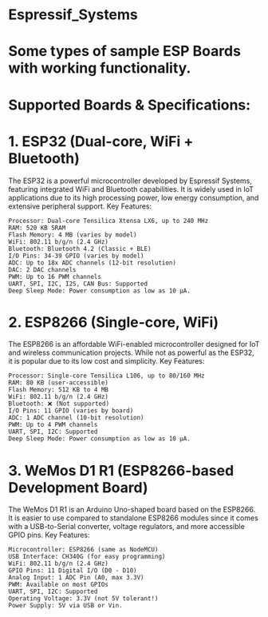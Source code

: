 # Espressif_Systems
# Some types of sample ESP Boards with working functionality.
# Supported Boards & Specifications:

# 1. ESP32 (Dual-core, WiFi + Bluetooth)

The ESP32 is a powerful microcontroller developed by Espressif Systems, featuring integrated WiFi and Bluetooth capabilities. 
It is widely used in IoT applications due to its high processing power, low energy consumption, and extensive peripheral support.
Key Features:

    Processor: Dual-core Tensilica Xtensa LX6, up to 240 MHz
    RAM: 520 KB SRAM
    Flash Memory: 4 MB (varies by model)
    WiFi: 802.11 b/g/n (2.4 GHz)
    Bluetooth: Bluetooth 4.2 (Classic + BLE)
    I/O Pins: 34-39 GPIO (varies by model)
    ADC: Up to 18x ADC channels (12-bit resolution)
    DAC: 2 DAC channels
    PWM: Up to 16 PWM channels
    UART, SPI, I2C, I2S, CAN Bus: Supported
    Deep Sleep Mode: Power consumption as low as 10 µA.
    
# 2. ESP8266 (Single-core, WiFi)

The ESP8266 is an affordable WiFi-enabled microcontroller designed for IoT and wireless communication projects. 
While not as powerful as the ESP32, it is popular due to its low cost and simplicity.
Key Features:

    Processor: Single-core Tensilica L106, up to 80/160 MHz
    RAM: 80 KB (user-accessible)
    Flash Memory: 512 KB to 4 MB
    WiFi: 802.11 b/g/n (2.4 GHz)
    Bluetooth: ❌ (Not supported)
    I/O Pins: 11 GPIO (varies by board)
    ADC: 1 ADC channel (10-bit resolution)
    PWM: Up to 4 PWM channels
    UART, SPI, I2C: Supported
    Deep Sleep Mode: Power consumption as low as 10 µA.

# 3. WeMos D1 R1 (ESP8266-based Development Board)

The WeMos D1 R1 is an Arduino Uno-shaped board based on the ESP8266. It is easier to use compared to standalone ESP8266 modules since it comes with a USB-to-Serial converter, voltage regulators, and more accessible GPIO pins.
Key Features:

    Microcontroller: ESP8266 (same as NodeMCU)
    USB Interface: CH340G (for easy programming)
    WiFi: 802.11 b/g/n (2.4 GHz)
    GPIO Pins: 11 Digital I/O (D0 - D10)
    Analog Input: 1 ADC Pin (A0, max 3.3V)
    PWM: Available on most GPIOs
    UART, SPI, I2C: Supported
    Operating Voltage: 3.3V (not 5V tolerant!)
    Power Supply: 5V via USB or Vin.
